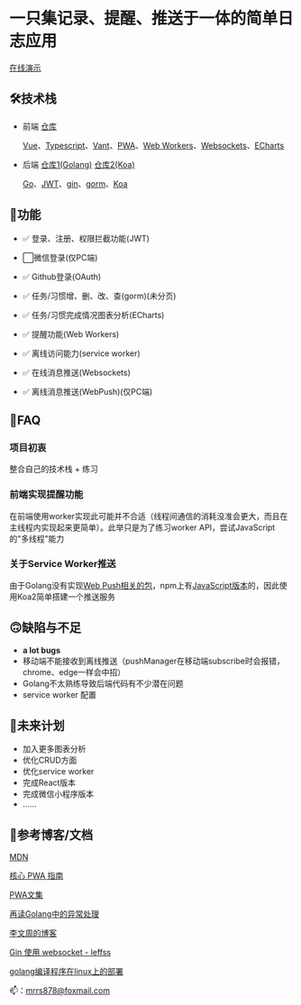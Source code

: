 # 一只集记录、提醒、推送于一体的简单日志应用

[在线演示](https://mydaily.p18c.top)

## 🛠技术栈
- 前端  [仓库](https://github.com/mrrs878/my_daily)

    [Vue](https://cn.vuejs.org/index.html)、[Typescript](https://www.tslang.cn/)、[Vant](https://youzan.github.io/vant/#/zh-CN)、[PWA](https://developer.mozilla.org/zh-CN/docs/Web/Progressive_web_apps)、[Web Workers](https://developer.mozilla.org/zh-CN/docs/Web/API/Web_Workers_API)、[Websockets](https://developer.mozilla.org/zh-CN/docs/Web/API/Websockets_API)、[ECharts](https://www.echartsjs.com/zh/index.html)

- 后端  [仓库1(Golang)](https://github.com/mrrs878/my_daily_backend)  [仓库2(Koa)](https://github.com/mrrs878/push_service)

    [Go](https://golang.org/)、[JWT](github.com/dgrijalva/jwt-go)、[gin](github.com/gin-gonic/gin)、[gorm](github.com/jinzhu/gorm)、[Koa](https://koa.bootcss.com/)
## 🎉功能
- ✅ 登录、注册、权限拦截功能(JWT)

- ⬜微信登录(仅PC端)

- ✅ Github登录(OAuth)

- ✅ 任务/习惯增、删、改、查(gorm)(未分页)

- ✅ 任务/习惯完成情况图表分析(ECharts)

- ✅ 提醒功能(Web Workers)

- ✅ 离线访问能力(service worker)

- ✅ 在线消息推送(Websockets)

- ✅ 离线消息推送(WebPush)(仅PC端)

## 🤔FAQ
### 项目初衷

整合自己的技术栈 + 练习

### 前端实现提醒功能

在前端使用worker实现此可能并不合适（线程间通信的消耗没准会更大，而且在主线程内实现起来更简单）。此举只是为了练习worker API，尝试JavaScript的"多线程"能力

### 关于Service Worker推送

由于Golang没有实现[Web Push相关的包](https://github.com/web-push-libs)，npm上有[JavaScript版本](https://www.npmjs.com/package/web-push)的，因此使用Koa2简单搭建一个推送服务

## 🙃缺陷与不足

- **a lot bugs**
- 移动端不能接收到离线推送（pushManager在移动端subscribe时会报错，chrome、edge一样会中招）
- Golang不太熟练导致后端代码有不少潜在问题
- service worker 配置

## 💪未来计划

- 加入更多图表分析
- 优化CRUD方面
- 优化service worker
- 完成React版本
- 完成微信小程序版本
- ……

## 👀参考博客/文档

[MDN](https://developer.mozilla.org/zh-CN/)

[核心 PWA 指南](https://developer.mozilla.org/zh-CN/docs/Web/Progressive_web_apps)

[PWA文集](https://www.jianshu.com/nb/23900930)

[再读Golang中的异常处理 ](https://www.jianshu.com/p/c0b756d20efe)

[李文周的博客](https://www.liwenzhou.com/)

[Gin 使用 websocket - leffss](https://www.cnblogs.com/leffss/p/12218791.html)

[golang编译程序在linux上的部署](https://blog.csdn.net/wade3015/article/details/83387212)

📫：mrrs878@foxmail.com
